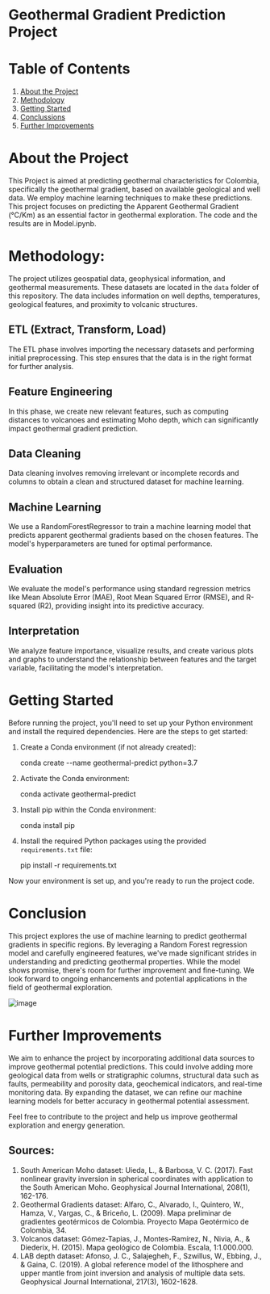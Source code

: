 # Geothermal Gradient Prediction Project

# Table of Contents

1. [About the Project](#about-the-project)
2. [Methodology](#methodology)
3. [Getting Started](#getting-started)
4. [Conclussions](#conclusion)
5. [Further Improvements](#further-improvements)

# About the Project

This Project is aimed at predicting geothermal characteristics for Colombia, specifically the geothermal gradient, based on available geological and well data. We employ machine learning techniques to make these predictions. This project focuses on predicting the Apparent Geothermal Gradient (°C/Km) as an essential factor in geothermal exploration. The code and the results are in Model.ipynb.

# Methodology:

The project utilizes geospatial data, geophysical information, and geothermal measurements. These datasets are located in the `data` folder of this repository. The data includes information on well depths, temperatures, geological features, and proximity to volcanic structures.

## ETL (Extract, Transform, Load)

The ETL phase involves importing the necessary datasets and performing initial preprocessing. This step ensures that the data is in the right format for further analysis.

## Feature Engineering

In this phase, we create new relevant features, such as computing distances to volcanoes and estimating Moho depth, which can significantly impact geothermal gradient prediction.

## Data Cleaning

Data cleaning involves removing irrelevant or incomplete records and columns to obtain a clean and structured dataset for machine learning.

## Machine Learning

We use a RandomForestRegressor to train a machine learning model that predicts apparent geothermal gradients based on the chosen features. The model's hyperparameters are tuned for optimal performance.

## Evaluation

We evaluate the model's performance using standard regression metrics like Mean Absolute Error (MAE), Root Mean Squared Error (RMSE), and R-squared (R2), providing insight into its predictive accuracy.

## Interpretation

We analyze feature importance, visualize results, and create various plots and graphs to understand the relationship between features and the target variable, facilitating the model's interpretation.

# Getting Started

Before running the project, you'll need to set up your Python environment and install the required dependencies. Here are the steps to get started:

1. Create a Conda environment (if not already created):
   
   conda create --name geothermal-predict python=3.7


2. Activate the Conda environment:

   conda activate geothermal-predict


3. Install pip within the Conda environment:

   conda install pip


4. Install the required Python packages using the provided `requirements.txt` file:

   pip install -r requirements.txt

Now your environment is set up, and you're ready to run the project code.

# Conclusion

This project explores the use of machine learning to predict geothermal gradients in specific regions. By leveraging a Random Forest regression model and carefully engineered features, we've made significant strides in understanding and predicting geothermal properties. While the model shows promise, there's room for further improvement and fine-tuning. We look forward to ongoing enhancements and potential applications in the field of geothermal exploration.

![image](https://github.com/jcmefra/Geothermal-Gradient-Machine-Learning/assets/64992303/cebe8491-d6aa-4a20-b0ce-7f490dbe7e52)

# Further Improvements

We aim to enhance the project by incorporating additional data sources to improve geothermal potential predictions. This could involve adding more geological data from wells or stratigraphic columns, structural data such as faults, permeability and porosity data, geochemical indicators, and real-time monitoring data. By expanding the dataset, we can refine our machine learning models for better accuracy in geothermal potential assessment.

Feel free to contribute to the project and help us improve geothermal exploration and energy generation.

## Sources:

   1. South American Moho dataset: Uieda, L., & Barbosa, V. C. (2017). Fast nonlinear gravity inversion in spherical coordinates with application to the South American Moho. Geophysical Journal International, 208(1), 162-176.
   2. Geothermal Gradients dataset: Alfaro, C., Alvarado, I., Quintero, W., Hamza, V., Vargas, C., & Briceño, L. (2009). Mapa preliminar de gradientes geotérmicos de Colombia. Proyecto Mapa Geotérmico de Colombia, 34.
   3. Volcanos dataset: Gómez-Tapias, J., Montes-Ramírez, N., Nivia, A., & Diederix, H. (2015). Mapa geológico de Colombia. Escala, 1:1.000.000.
   4. LAB depth dataset: Afonso, J. C., Salajegheh, F., Szwillus, W., Ebbing, J., & Gaina, C. (2019). A global reference model of the lithosphere and upper mantle from joint inversion and analysis of multiple data sets. Geophysical Journal International, 217(3), 1602-1628.
